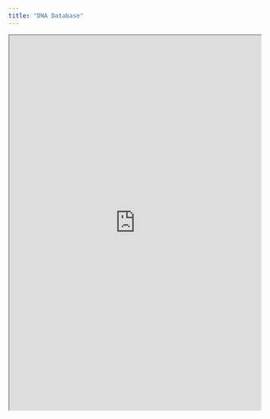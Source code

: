```yaml
---
title: "DNA Database"
---
```




<iframe height="750" width="100%" src="https://ewelton.github.io/ktest/wiki.html#DNA%20Database"></iframe>

